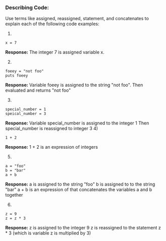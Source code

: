 ### Describing Code:

Use terms like assigned, reassigned, statement, and concatenates to explain each of the following code examples:

1)

```
x = 7
```

**Response:**
The integer 7 is assigned variable x.

2)

```
foeey = "not foo"
puts foeey
```

**Response:**
Variable foeey is assigned to the string "not foo".
Then evaluated and returns "not foo"

3)

```
special_number = 1
speical_number = 3
```

**Response:**
Variable special_number is assigned to the integer 1
Then special_number is reassigned to integer 3
4)

```
1 + 2
```
**Response:**
1 + 2 is an expression of integers

5)

```
a = "foo"
b = "bar"
a + b

```

**Response:**
a is assigned to the string "foo"
b is assigned to to the string "bar"
a + b is an expression of that concatenates the variables a and b together

6)

```
z = 9
z = z * 3
```

**Response:**
z is assigned to the integer 9
z is reassigned to the statement z * 3 (which is variable z is multiplied by 3)
